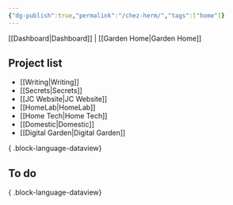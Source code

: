 ```yaml
---
{"dg-publish":true,"permalink":"/chez-herm/","tags":["home"]}
---
```


[[Dashboard\|Dashboard]] | [[Garden Home\|Garden Home]]
## Project list

- [[Writing\|Writing]]
- [[Secrets\|Secrets]]
- [[JC Website\|JC Website]]
- [[HomeLab\|HomeLab]]
- [[Home Tech\|Home Tech]]
- [[Domestic\|Domestic]]
- [[Digital Garden\|Digital Garden]]

{ .block-language-dataview}

## To do


{ .block-language-dataview}
